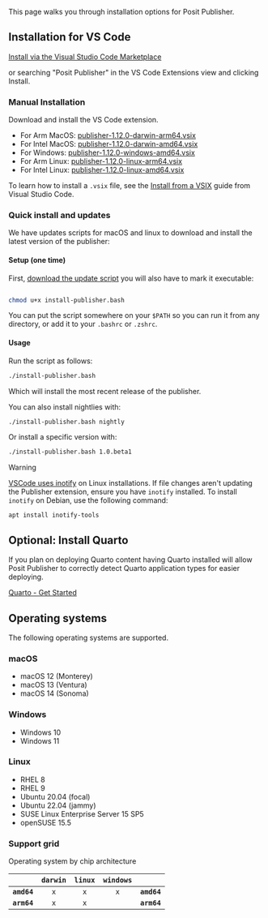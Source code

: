 This page walks you through installation options for Posit Publisher.

## Installation for VS Code

[Install via the Visual Studio Code Marketplace](https://marketplace.visualstudio.com/items?itemName=Posit.publisher)

or searching "Posit Publisher" in the VS Code Extensions view and clicking
Install.

### Manual Installation

Download and install the VS Code extension.

- For Arm MacOS: [publisher-1.12.0-darwin-arm64.vsix](https://cdn.posit.co/publisher/releases/tags/v1.10.0/publisher-1.12.0-darwin-arm64.vsix)
- For Intel MacOS: [publisher-1.12.0-darwin-amd64.vsix](https://cdn.posit.co/publisher/releases/tags/v1.10.0/publisher-1.12.0-darwin-amd64.vsix)
- For Windows: [publisher-1.12.0-windows-amd64.vsix](https://cdn.posit.co/publisher/releases/tags/v1.10.0/publisher-1.12.0-windows-amd64.vsix)
- For Arm Linux: [publisher-1.12.0-linux-arm64.vsix](https://cdn.posit.co/publisher/releases/tags/v1.10.0/publisher-1.12.0-linux-arm64.vsix)
- For Intel Linux: [publisher-1.12.0-linux-amd64.vsix](https://cdn.posit.co/publisher/releases/tags/v1.10.0/publisher-1.12.0-linux-amd64.vsix)

To learn how to install a `.vsix` file, see the [Install from a
VSIX](https://code.visualstudio.com/docs/editor/extension-marketplace#_install-from-a-vsix)
guide from Visual Studio Code.

### Quick install and updates

We have updates scripts for macOS and linux to download and install the latest version of the publisher:

#### Setup (one time)

First, [download the update script](https://raw.githubusercontent.com/posit-dev/publisher/main/install-publisher.bash) you will also have to mark it executable:

```bash

chmod u+x install-publisher.bash
```

You can put the script somewhere on your `$PATH` so you can run it from any directory, or add it to your `.bashrc` or `.zshrc`.

#### Usage

Run the script as follows:

```bash
./install-publisher.bash
```

Which will install the most recent release of the publisher.

You can also install nightlies with:

```bash
./install-publisher.bash nightly
```

Or install a specific version with:

```bash
./install-publisher.bash 1.0.beta1
```

> [!WARNING]
>
> [VSCode uses inotify](https://github.com/microsoft/vscode/wiki/File-Watcher-Issues) on Linux installations. If file changes aren't updating the Publisher extension, ensure you have `inotify` installed.
> To install `inotify` on Debian, use the following command:<br />
>
> ```
> apt install inotify-tools
> ```

## Optional: Install Quarto

If you plan on deploying Quarto content having Quarto installed will allow
Posit Publisher to correctly detect Quarto application types for easier
deploying.

[Quarto - Get Started](https://quarto.org/docs/get-started/)

## Operating systems

The following operating systems are supported.

### macOS

- macOS 12 (Monterey)
- macOS 13 (Ventura)
- macOS 14 (Sonoma)

### Windows

- Windows 10
- Windows 11

### Linux

- RHEL 8
- RHEL 9
- Ubuntu 20.04 (focal)
- Ubuntu 22.04 (jammy)
- SUSE Linux Enterprise Server 15 SP5
- openSUSE 15.5

### Support grid

Operating system by chip architecture

|             | `darwin` | `linux` | `windows` |             |
| ----------: | :------: | :-----: | :-------: | :---------- |
| **`amd64`** |   `x`    |   `x`   |    `x`    | **`amd64`** |
| **`arm64`** |   `x`    |   `x`   |           | **`arm64`** |
